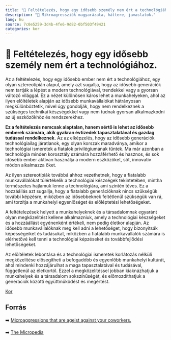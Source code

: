 ```yaml
---
title: "🚫 Feltételezés, hogy egy idősebb személy nem ért a technológiához."
description: "🚫 Mikroagressziók magyarázata, háttere, javaslatok."
lang: hu
source: 7c0e5259-3d4b-4fe6-9d82-0bf503f49421
categories: kor
---
```


<div class="wiki-content agression-title">

# 🚫 Feltételezés, hogy egy idősebb személy nem ért a technológiához.

Az a feltételezés, hogy egy idősebb ember nem ért a technológiához, egy olyan sztereotípián alapul, amely azt sugallja, hogy az idősebb generációk nem tartják a lépést a modern technológiával, trendekkel vagy a gyorsan változó világgal. Ez a nézet különösen káros lehet a munkahelyeken, ahol az ilyen előítéletek alapján az idősebb munkavállalókat hátrányosan megkülönböztetik, mivel úgy gondolják, hogy nem rendelkeznek a szükséges technikai készségekkel vagy nem tudnak gyorsan alkalmazkodni az új eszközökhöz és rendszerekhez.

**Ez a feltételezés nemcsak alaptalan, hanem sértő is lehet az idősebb emberek számára, akik gyakran évtizedek tapasztalatával és gazdag tudással rendelkeznek.** Az az elképzelés, hogy az idősebb generációk technológiailag járatlanok, egy olyan korszak maradványa, amikor a technológiai ismeretek a fiatalok privilégiumának tűntek. Ma már azonban a technológia minden korosztály számára hozzáférhető és hasznos, és sok idősebb ember aktívan használja a modern eszközöket, sőt, innovatív módon alkalmazza őket.

Az ilyen sztereotípiák továbbá ahhoz vezethetnek, hogy a fiatalabb munkavállalókat túlértékelik a technológiai készségek tekintetében, mintha természetes hajlamuk lenne a technológiára, ami szintén téves. Ez a hozzáállás azt sugallja, hogy a fiatalabb generációknak nincs szükségük további képzésre, miközben az idősebbeknek feltétlenül szükségük van rá, ami torzítja a munkahelyi egyenlőséget és előléptetési lehetőségeket.

A feltételezések helyett a munkahelyeknek és a társadalomnak egyaránt olyan megközelítést kellene alkalmazniuk, amely a technológiai készségeket és a hozzáállást egyénenként értékeli, nem pedig életkor alapján. Az idősebb munkavállalóknak meg kell adni a lehetőséget, hogy bizonyítsák képességeiket és tudásukat, miközben a fiatalabb munkavállalók számára is elérhetővé kell tenni a technológiai képzéseket és továbbfejlődési lehetőségeket.

Az előítéletek lebontása és a technológiai ismeretek korlátozás nélküli megközelítése elősegítheti a befogadóbb és egyenlőbb munkahelyi kultúrát, ahol mindenki hozzájárulhat a maga tapasztalatával és tudásával, függetlenül az életkortól. Ezzel a megközelítéssel jobban kiaknázhatjuk a munkahelyek és a társadalom sokszínűségét, és előmozdíthatjuk a generációk közötti együttműködést és megértést.

<div class="categories">

[Kor](/#/entry?id=kor)

</div>

## Forrás

➡️ [Microaggressions that are ageist against your coworkers.](https://www.businessinsider.com/microaggressions-ageism-against-coworkers-workplace-issues-2020-9 )

➡️ [The Micropedia](https://www.themicropedia.org/)


</div>